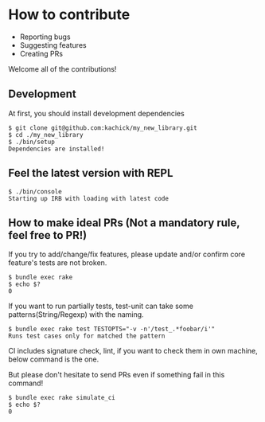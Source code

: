 # How to contribute

- Reporting bugs
- Suggesting features
- Creating PRs

Welcome all of the contributions!

## Development

At first, you should install development dependencies

```console
$ git clone git@github.com:kachick/my_new_library.git
$ cd ./my_new_library
$ ./bin/setup
Dependencies are installed!
```

## Feel the latest version with REPL

```console
$ ./bin/console
Starting up IRB with loading with latest code
```

## How to make ideal PRs (Not a mandatory rule, feel free to PR!)

If you try to add/change/fix features, please update and/or confirm core feature's tests are not broken.

```console
$ bundle exec rake
$ echo $?
0
```

If you want to run partially tests, test-unit can take some patterns(String/Regexp) with the naming.

```console
$ bundle exec rake test TESTOPTS="-v -n'/test_.*foobar/i'"
Runs test cases only for matched the pattern
```

CI includes signature check, lint, if you want to check them in own machine, below command is the one.

But please don't hesitate to send PRs even if something fail in this command!

```console
$ bundle exec rake simulate_ci
$ echo $?
0
```
